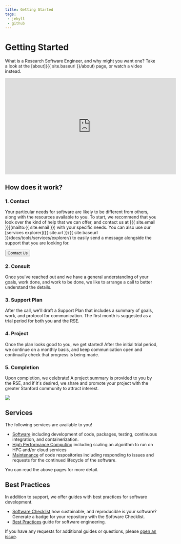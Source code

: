 ```yaml
---
title: Getting Started
tags: 
 - jekyll
 - github
---
```


# Getting Started

What is a Research Software Engineer, and why might you want one? Take
a look at the [about]({{ site.baseurl }}/about) page, or watch a video instead.

<iframe width="560" height="315" src="https://www.youtube.com/embed/trAfA9VWLTQ" frameborder="0" allow="accelerometer; autoplay; encrypted-media; gyroscope; picture-in-picture" allowfullscreen></iframe>

## How does it work?

### 1. Contact

Your particular needs for software are likely to be different from others, 
along with the resources available to you. To start, we recommend
that you look over the kind of help that we can offer,
and contact us at [{{ site.email }}](mailto:{{ site.email }}) with your
specific needs. You can also use our [services explorer]({{ site.url }}/{{ site.baseurl }}/docs/tools/services/explorer/)
to easily send a message alongside the support that you are looking for.

<a href="mailto:{{ site.email }}"><button class="btn btn-success">Contact Us</button></a>

### 2. Consult

Once you've reached out and we have a general understanding of your goals,
work done, and work to be done, we like to arrange a call to better
understand the details.

### 3. Support Plan

After the call, we'll draft a Support Plan that includes a summary of goals,
work, and protocol for communication. The first month is suggested as a trial
period for both you and the RSE. 

### 4. Project

Once the plan looks good to you, we get started! After the initial trial period,
we continue on a monthly basis, and keep communication open and continually check
that progress is being made.

### 5. Completion

Upon completion, we celebrate! A project summary is provided to you by the RSE,
and if it's desired, we share and promote your project with the greater Stanford
community to attract interest.


<a target="_blank" href="{{ site.url }}{{ site.baseurl }}/assets/img/rse-services-blueprint.png">
<img src="{{ site.url }}{{ site.baseurl }}/assets/img/rse-services-blueprint.png"></a>


## Services

The following services are available to you!

 - [Software](services/software) including development of code, packages, testing, continuous integration, and containerization.
 - [High Performance Computing](services/hpc) including scaling an algorithm to run on HPC and/or cloud services
 - [Maintenance](services/maintenance) of code respositories including responding to issues and requests for the continued lifecycle of the software.

You can read the above pages for more detail.

## Best Practices

In addition to support, we offer guides with best practices for software development.

 - [Software Checklist](tools/software-checklist/) how sustainable, and reproducible is your software? Generate a badge for your repository with the Software Checklist.
 - [Best Practices](guides/best-practices/) guide for software engineering.

If you have any requests for additional guides or questions, please [open an issue](https://www.github.com/stanford-rc/rse-services/issues).

